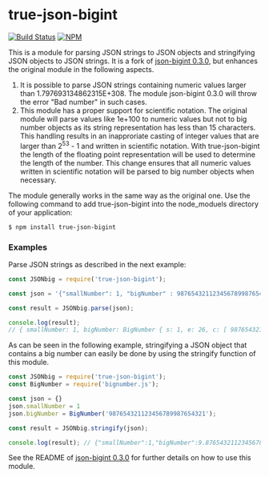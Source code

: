 true-json-bigint
===========

[![Build Status](https://travis-ci.org/SebastianG77/true-json-bigint.svg?branch=master)](https://travis-ci.org/SebastianG77/true-json-bigint)
[![NPM](https://nodei.co/npm/true-json-bigint.png?downloads=true&stars=true)](https://nodei.co/npm/true-json-bigint/)

This is a module for parsing JSON strings to JSON objects and stringifying JSON objects to JSON strings. It is a fork of [json-bigint 0.3.0](https://www.npmjs.com/package/json-bigint/v/0.3.0), but enhances the original module in the following aspects. 

1. It is possible to parse JSON strings containing numeric values larger than 1.797693134862315E+308. The module json-bigint 0.3.0 will throw the error "Bad number" in such cases.
2. This module has a proper support for scientific notation. The original module will parse values like 1e+100 to numeric values but not to big number objects as its string representation has less than 15 characters. This handling results in an inapproriate casting of integer values that are larger than 2<sup>53</sup> - 1 and written in scientific notation. With true-json-bigint the length of the floating point representation will be used to determine the length of the number. This change ensures that all numeric values written in scientific notation will be parsed to big number objects when necessary.

The module generally works in the same way as the original one. Use the following command to add true-json-bigint into the node_moduels directory of your application:

```
$ npm install true-json-bigint
```

### Examples

Parse JSON strings as described in the next example:

```js
const JSONbig = require('true-json-bigint');

const json = '{"smallNumber": 1, "bigNumber" : 987654321123456789987654321}';

const result = JSONbig.parse(json);

console.log(result);
// { smallNumber: 1, bigNumber: BigNumber { s: 1, e: 26, c: [ 9876543211234, 56789987654321 ] } }
```

As can be seen in the following example, stringifying a JSON object that contains a big number can easily be done by using the stringify function of this module.

```js
const JSONbig = require('true-json-bigint');
const BigNumber = require('bignumber.js');

const json = {}
json.smallNumber = 1
json.bigNumber = BigNumber('987654321123456789987654321');

const result = JSONbig.stringify(json);

console.log(result); // {"smallNumber":1,"bigNumber":9.87654321123456789987654321e+26}

```

See the README of [json-bigint 0.3.0](https://www.npmjs.com/package/json-bigint/v/0.3.0) for further details on how to use this module.
